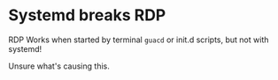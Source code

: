 # Systemd breaks RDP
RDP Works when started by terminal `guacd` or init.d scripts, but not with systemd!

Unsure what's causing this.
